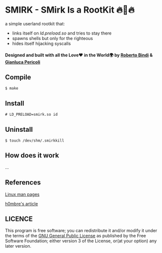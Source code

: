 # **SMIRK** - **SM**irk **I**s a **R**oot**K**it 🔥🥔🔥

a simple userland rootkit that:
- links itself on *ld.preload.so* and tries to stay there
- spawns shells but only for the righteous
- hides itself hijacking syscalls

#### Designed and built with all the Love❤️ in the World🌍 by [Roberto Bindi](https://github.com/ShotokanZH) & [Gianluca Pericoli](https://github.com/gpericol)

## Compile
```
$ make
```

## Install
```
# LD_PRELOAD=smirk.so id
```

## Uninstall
```
$ touch /dev/shm/.smirkkill
```

## How does it work
...

## References
[Linux man pages](https://linux.die.net/man/)

[h0mbre's article](https://h0mbre.github.io/Learn-C-By-Creating-A-Rootkit/)

## LICENCE

This program is free software; you can redistribute it and/or modify it under the terms of the [GNU General Public License](https://www.gnu.org/licenses/gpl-3.0.html) as published by the Free Software Foundation; either version 3 of the License, or(at your option) any later version.
